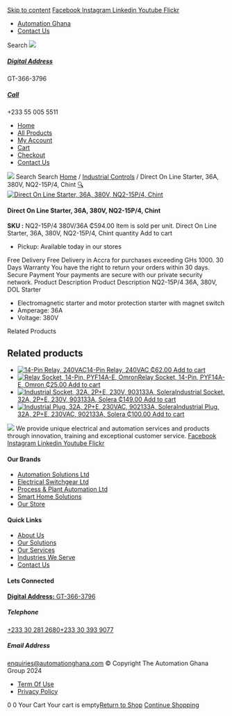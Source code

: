 [Skip to content](https://store.automationghana.com/product/dol-starter-nq2-15p-4-380v-36a-chint/#content)
[ Facebook ](https://www.facebook.com/automationgh/) [ Instagram ](https://www.instagram.com/automationgh/) [ Linkedin ](https://www.linkedin.com/company/the-automation-ghana-limited/) [ Youtube ](https://www.youtube.com/channel/UCurrRDUSm5oIW39VXjn1u0w) [ Flickr ](https://www.flickr.com/photos/181794037@N07/)
  * [ Automation Ghana ](https://automationghana.com)
  * [ Contact Us ](https://store.automationghana.com/contact/)


Search
[ ![](https://store.automationghana.com/wp-content/uploads/2024/04/Website-TAGG-Logo-BLUE.png) ](https://store.automationghana.com/)
[ ](https://maps.app.goo.gl/m4xeaagWCNbLk4jM6)
#####  [ Digital Address ](https://maps.app.goo.gl/m4xeaagWCNbLk4jM6)
GT-366-3796 
[ ](tel:+233550055511)
#####  [ Call ](tel:+233550055511)
+233 55 005 5511 
  * [Home](https://store.automationghana.com/)
  * [All Products](https://store.automationghana.com/shop/)
  * [My Account](https://store.automationghana.com/my-account/)
  * [Cart](https://store.automationghana.com/cart/)
  * [Checkout](https://store.automationghana.com/checkout/)
  * [Contact Us](https://store.automationghana.com/contact/)


[![](https://store.automationghana.com/wp-content/uploads/2024/04/AutomationGhana_logo_white.png)](https://store.automationghana.com)
Search
Search
[Home](https://store.automationghana.com) / [Industrial Controls](https://store.automationghana.com/product-category/industrial-controls/) / Direct On Line Starter, 36A, 380V, NQ2-15P/4, Chint
[🔍](https://store.automationghana.com/product/dol-starter-nq2-15p-4-380v-36a-chint/)
[![Direct On Line Starter, 36A, 380V, NQ2-15P/4, Chint](https://store.automationghana.com/wp-content/uploads/2020/04/NQ2-15P_4-380V_32A-Chint.jpg)](https://store.automationghana.com/wp-content/uploads/2020/04/NQ2-15P_4-380V_32A-Chint.jpg)
####  Direct On Line Starter, 36A, 380V, NQ2-15P/4, Chint 
**SKU :** NQ2-15P/4 380V/36A 
₵594.00
Item is sold per unit.
Direct On Line Starter, 36A, 380V, NQ2-15P/4, Chint quantity
Add to cart
  * Pickup: Available today in our stores


Free Delivery 
Free Delivery in Accra for purchases exceeding GHs 1000. 
30 Days Warranty 
You have the right to return your orders within 30 days. 
Secure Payment 
Your payments are secure with our private security network. 
Product Description
Product Description
NQ2-15P/4 36A, 380V, DOL Starter 
  * Electromagnetic starter and motor protection starter with magnet switch
  * Amperage: 36A
  * Voltage: 380V


Related Products 
## Related products
  * [![14-Pin Relay, 240VAC](https://store.automationghana.com/wp-content/uploads/2020/04/14-Pin-Relay-MY4IN-220_240AC-S-Omron.jpg)14-Pin Relay, 240VAC ₵62.00 ](https://store.automationghana.com/product/14-pin-relay-my4in-220-240ac-s-omron/)
[Add to cart](https://store.automationghana.com/product/dol-starter-nq2-15p-4-380v-36a-chint/?add-to-cart=1599)
  * [![Relay Socket, 14-Pin, PYF14A-E, Omron](https://store.automationghana.com/wp-content/uploads/2020/04/14-Pin-Relay-Socket-PTF14A-E-Omron.jpg)Relay Socket, 14-Pin, PYF14A-E, Omron ₵25.00 ](https://store.automationghana.com/product/14-pin-relay-socket-pyf14a-e-omron/)
[Add to cart](https://store.automationghana.com/product/dol-starter-nq2-15p-4-380v-36a-chint/?add-to-cart=1598)
  * [![Industrial Socket, 32A, 2P+E, 230V, 903133A, Solera](https://store.automationghana.com/wp-content/uploads/2020/02/SOLERA-10-300x300.jpg)Industrial Socket, 32A, 2P+E, 230V, 903133A, Solera ₵149.00 ](https://store.automationghana.com/product/socket-903133a-solera/)
[Add to cart](https://store.automationghana.com/product/dol-starter-nq2-15p-4-380v-36a-chint/?add-to-cart=1533)
  * [![Industrial Plug, 32A, 2P+E, 230VAC, 902133A, Solera](https://store.automationghana.com/wp-content/uploads/2020/04/industrial-plug-3-pin-300x300.jpg)Industrial Plug, 32A, 2P+E, 230VAC, 902133A, Solera ₵100.00 ](https://store.automationghana.com/product/industrial-plug-902133a-solera/)
[Add to cart](https://store.automationghana.com/product/dol-starter-nq2-15p-4-380v-36a-chint/?add-to-cart=1522)


![](https://store.automationghana.com/wp-content/uploads/2024/04/AutomationGhana_logo_white.png)
We provide unique electrical and automation services and products through innovation, training and exceptional customer service.
[ Facebook ](https://www.facebook.com/automationgh/) [ Instagram ](https://www.instagram.com/automationgh/) [ Linkedin ](https://www.linkedin.com/company/the-automation-ghana-limited/) [ Youtube ](https://www.youtube.com/channel/UCurrRDUSm5oIW39VXjn1u0w) [ Flickr ](https://www.flickr.com/photos/181794037@N07/)
#### Our Brands
  * [ Automation Solutions Ltd ](https://store.automationghana.com/product/dol-starter-nq2-15p-4-380v-36a-chint/)
  * [ Electrical Switchgear Ltd ](https://store.automationghana.com/product/dol-starter-nq2-15p-4-380v-36a-chint/)
  * [ Process & Plant Automation Ltd ](https://store.automationghana.com/product/dol-starter-nq2-15p-4-380v-36a-chint/)
  * [ Smart Home Solutions ](https://store.automationghana.com/product/dol-starter-nq2-15p-4-380v-36a-chint/)
  * [ Our Store ](https://store.automationghana.com/product/dol-starter-nq2-15p-4-380v-36a-chint/)


#### Quick Links
  * [ About Us ](https://store.automationghana.com/product/dol-starter-nq2-15p-4-380v-36a-chint/)
  * [ Our Solutions ](https://store.automationghana.com/product/dol-starter-nq2-15p-4-380v-36a-chint/)
  * [ Our Services ](https://store.automationghana.com/product/dol-starter-nq2-15p-4-380v-36a-chint/)
  * [ Industries We Serve ](https://store.automationghana.com/product/dol-starter-nq2-15p-4-380v-36a-chint/)
  * [ Contact Us ](https://store.automationghana.com/product/dol-starter-nq2-15p-4-380v-36a-chint/)


#### Lets Connected
[**Digital Address:** GT-366-3796](https://maps.app.goo.gl/m4xeaagWCNbLk4jM6)
#####  Telephone 
[ +233 30 281 2680](tel:+233302812680)[+233 30 393 9077](https://store.automationghana.com/product/dol-starter-nq2-15p-4-380v-36a-chint/+233303939077)
#####  Email Address 
enquiries@automationghana.com 
© Copyright The Automation Ghana Group 2024
  * [ Term Of Use ](https://store.automationghana.com/product/dol-starter-nq2-15p-4-380v-36a-chint/)
  * [ Privacy Policy ](https://store.automationghana.com/product/dol-starter-nq2-15p-4-380v-36a-chint/)


0
0
Your Cart
Your cart is empty[Return to Shop](https://store.automationghana.com/shop/)
[Continue Shopping](https://store.automationghana.com/product/dol-starter-nq2-15p-4-380v-36a-chint/)
